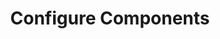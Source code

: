 ---
title: Configure Components
description: >
  Designer mode is for those who want to create their own MeshMap, using the palette of components provided by Meshery.
weight: 4
categories: [Designer]
tags: [designs,quicktip,tutorial,configure]
---